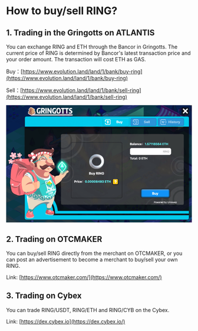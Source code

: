 # How to buy/sell RING?

## **1. Trading in the Gringotts on ATLANTIS**

You can exchange RING and ETH through the Bancor in Gringotts. The current price of RING is determined by Bancor's latest transaction price and your order amount. The transaction will cost ETH as GAS.

Buy：[https://www.evolution.land/land/1/bank/buy-ring](https://www.evolution.land/land/1/bank/buy-ring)

Sell：[https://www.evolution.land/land/1/bank/sell-ring](https://www.evolution.land/land/1/bank/sell-ring)

![Buy and Sell RING](../../.gitbook/assets/buy-sell-ring.png)

## **2. Trading on OTCMAKER**

You can buy/sell RING directly from the merchant on OTCMAKER, or you can post an advertisement to become a merchant to buy/sell your own RING.

Link: [https://www.otcmaker.com/](https://www.otcmaker.com/)

## **3. Trading on Cybex**

You can trade RING/USDT, RING/ETH and RING/CYB on the Cybex.

Link: [https://dex.cybex.io](https://dex.cybex.io/)

